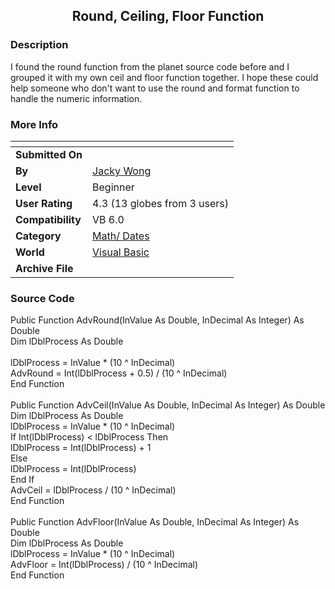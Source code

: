 ﻿<div align="center">

## Round, Ceiling, Floor Function


</div>

### Description

I found the round function from the planet source code before and I grouped it with my own ceil and floor function together. I hope these could help someone who don't want to use the round and format function to handle the numeric information.
 
### More Info
 


<span>             |<span>
---                |---
**Submitted On**   |
**By**             |[Jacky Wong](https://github.com/Planet-Source-Code/PSCIndex/blob/master/ByAuthor/jacky-wong.md)
**Level**          |Beginner
**User Rating**    |4.3 (13 globes from 3 users)
**Compatibility**  |VB 6\.0
**Category**       |[Math/ Dates](https://github.com/Planet-Source-Code/PSCIndex/blob/master/ByCategory/math-dates__1-37.md)
**World**          |[Visual Basic](https://github.com/Planet-Source-Code/PSCIndex/blob/master/ByWorld/visual-basic.md)
**Archive File**   |[](https://github.com/Planet-Source-Code/jacky-wong-round-ceiling-floor-function__1-32172/archive/master.zip)





### Source Code

Public Function AdvRound(InValue As Double, InDecimal As Integer) As Double <br>
  Dim lDblProcess As Double <br>
 <br>
  lDblProcess = InValue * (10 ^ InDecimal) <br>
  AdvRound = Int(lDblProcess + 0.5) / (10 ^ InDecimal) <br>
End Function <br>
 <br>
Public Function AdvCeil(InValue As Double, InDecimal As Integer) As Double <br>
  Dim lDblProcess As Double <br>
  lDblProcess = InValue * (10 ^ InDecimal) <br>
  If Int(lDblProcess) < lDblProcess Then <br>
    lDblProcess = Int(lDblProcess) + 1 <br>
  Else <br>
    lDblProcess = Int(lDblProcess) <br>
  End If <br>
  AdvCeil = lDblProcess / (10 ^ InDecimal) <br>
End Function <br>
 <br>
Public Function AdvFloor(InValue As Double, InDecimal As Integer) As Double <br>
  Dim lDblProcess As Double <br>
  lDblProcess = InValue * (10 ^ InDecimal) <br>
  AdvFloor = Int(lDblProcess) / (10 ^ InDecimal) <br>
End Function <br>

